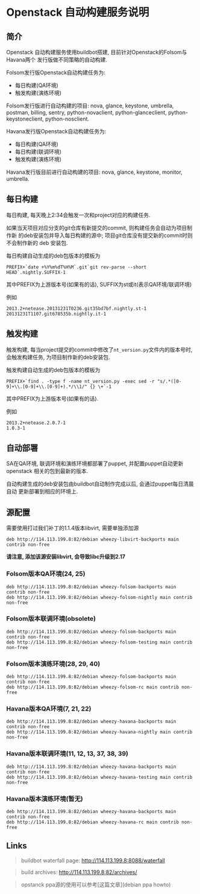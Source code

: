 # Openstack 自动构建服务说明

## 简介

Openstack 自动构建服务使用buildbot搭建, 目前针对Openstack的Folsom与Havana两个
发行版做不同策略的自动构建.

Folsom发行版Openstack自动构建任务为:

* 每日构建(QA环境)
* 触发构建(演练环境)

Folsom发行版进行自动构建的项目: nova, glance, keystone, umbrella, postman,
billing, sentry, python-novaclient, python-glanceclient, python-keystoneclient,
python-nosclient.

Havana发行版Openstack自动构建任务为:

* 每日构建(QA环境)
* 每日构建(联调环境)
* 触发构建(演练环境)

Havana发行版目前进行自动构建的项目: nova, glance, keystone, monitor, umbrella.


## 每日构建

每日构建, 每天晚上2:34会触发一次和project对应的构建任务.

如果当天项目对应分支的git仓库有新提交的commit, 则构建任务会自动为项目制作新
的deb安装包并导入每日构建的源中; 项目git仓库没有提交新的commit时则不会制作新的
deb 安装包.

每日构建自动生成的deb包版本的模板为

    PREFIX+`date +%Y%m%dT%H%M`.git`git rev-parse --short HEAD`.nightly.SUFFIX-1

其中PREFIX为上游版本号(如果有的话), SUFFIX为st或it(表示QA环境/联调环境)

例如

    2013.2+netease.20131231T0236.git35bd7bf.nightly.st-1
    20131231T1107.git678535b.nightly.it-1


## 触发构建

触发构建, 每当project提交的commit中修改了`nt_version.py`文件内的版本号时,
会触发构建任务, 为项目制作新的deb安装包.

触发构建自动生成的deb包版本的模板为

    PREFIX+`find . -type f -name nt_version.py -exec sed -r "s/.*([0-9]+\\.[0-9]+\\.[0-9]+).*/\\1/" {} \+`-1

其中PREFIX为上游版本号(如果有的话).

例如

    2013.2+netease.2.0.7-1
    1.0.3-1


## 自动部署

SA在QA环境, 联调环境和演练环境都部署了puppet, 并配置puppet自动更新openstack
相关的包到最新的版本.

自动构建生成的deb安装包由buildbot自动制作完成以后, 会通过puppet每日清晨自动
更新部署到相应的环境上.


## 源配置

需要使用打过我们补丁的1.1.4版本libvirt, 需要单独添加源

    deb http://114.113.199.8:82/debian wheezy-libvirt-backports main contrib non-free

**请注意, 添加该源安装libvirt, 会导致libc升级到2.17**

### Folsom版本QA环境(24, 25)

    deb http://114.113.199.8:82/debian wheezy-folsom-backports main contrib non-free
    deb http://114.113.199.8:82/debian wheezy-folsom-nightly main contrib non-free

### Folsom版本联调环境(obsolete)

    deb http://114.113.199.8:82/debian wheezy-folsom-backports main contrib non-free
    deb http://114.113.199.8:82/debian wheezy-folsom-testing main contrib non-free

### Folsom版本演练环境(28, 29, 40)

    deb http://114.113.199.8:82/debian wheezy-folsom-backports main contrib non-free
    deb http://114.113.199.8:82/debian wheezy-folsom-rc main contrib non-free

### Havana版本QA环境(7, 21, 22)

    deb http://114.113.199.8:82/debian wheezy-havana-backports main contrib non-free
    deb http://114.113.199.8:82/debian wheezy-havana-nightly main contrib non-free

### Havana版本联调环境(11, 12, 13, 37, 38, 39)

    deb http://114.113.199.8:82/debian wheezy-havana-backports main contrib non-free
    deb http://114.113.199.8:82/debian wheezy-havana-testing main contrib non-free

### Havana版本演练环境(暂无)

    deb http://114.113.199.8:82/debian wheezy-havana-backports main contrib non-free
    deb http://114.113.199.8:82/debian wheezy-havana-rc main contrib non-free


## Links

> buildbot waterfall page: http://114.113.199.8:8088/waterfall

> build archives: http://114.113.199.8:82/archives/

> opstanck ppa源的使用可以参考[这篇文章](debian ppa howto)

